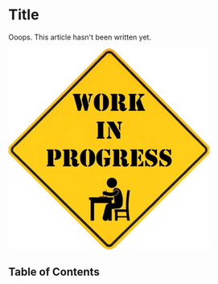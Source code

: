 # Title

Ooops. This article hasn't been written yet.



![Roadwork](images/work_in_progress.jpg)

## Table of Contents

